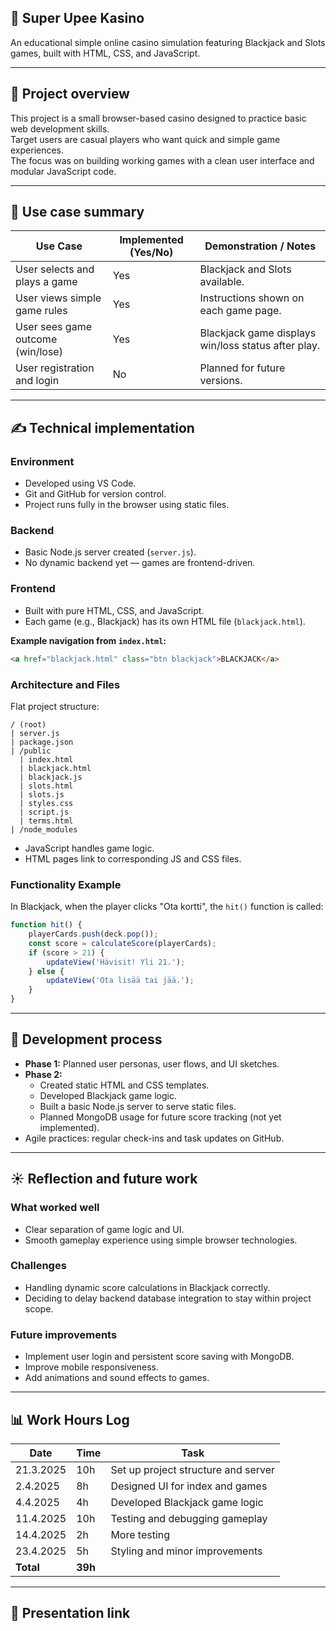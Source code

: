## 🌟 Super Upee Kasino

An educational simple online casino simulation featuring Blackjack and Slots games, built with HTML, CSS, and JavaScript.

---

## 📝 Project overview

This project is a small browser-based casino designed to practice basic web development skills.  
Target users are casual players who want quick and simple game experiences.  
The focus was on building working games with a clean user interface and modular JavaScript code.

---

## 📌 Use case summary

| Use Case | Implemented (Yes/No) | Demonstration / Notes |
|----------|----------------------|------------------------|
| User selects and plays a game | Yes | Blackjack and Slots available. |
| User views simple game rules | Yes | Instructions shown on each game page. |
| User sees game outcome (win/lose) | Yes | Blackjack game displays win/loss status after play. |
| User registration and login | No | Planned for future versions. |

---

## ✍️ Technical implementation

### Environment

- Developed using VS Code.
- Git and GitHub for version control.
- Project runs fully in the browser using static files.

### Backend

- Basic Node.js server created (`server.js`).
- No dynamic backend yet — games are frontend-driven.

### Frontend

- Built with pure HTML, CSS, and JavaScript.
- Each game (e.g., Blackjack) has its own HTML file (`blackjack.html`).

**Example navigation from `index.html`:**

```html
<a href="blackjack.html" class="btn blackjack">BLACKJACK</a>
```

### Architecture and Files

Flat project structure:

```
/ (root)
| server.js
| package.json
| /public
  | index.html
  | blackjack.html
  | blackjack.js
  | slots.html
  | slots.js
  | styles.css
  | script.js
  | terms.html
| /node_modules
```

- JavaScript handles game logic.
- HTML pages link to corresponding JS and CSS files.

### Functionality Example

In Blackjack, when the player clicks "Ota kortti", the `hit()` function is called:

```javascript
function hit() {
    playerCards.push(deck.pop());
    const score = calculateScore(playerCards);
    if (score > 21) {
        updateView('Hävisit! Yli 21.');
    } else {
        updateView('Ota lisää tai jää.');
    }
}
```

---

## 🚂 Development process

- **Phase 1:** Planned user personas, user flows, and UI sketches.
- **Phase 2:**
  - Created static HTML and CSS templates.
  - Developed Blackjack game logic.
  - Built a basic Node.js server to serve static files.
  - Planned MongoDB usage for future score tracking (not yet implemented).
- Agile practices: regular check-ins and task updates on GitHub.

---

## ☀️ Reflection and future work

### What worked well

- Clear separation of game logic and UI.
- Smooth gameplay experience using simple browser technologies.

### Challenges

- Handling dynamic score calculations in Blackjack correctly.
- Deciding to delay backend database integration to stay within project scope.

### Future improvements

- Implement user login and persistent score saving with MongoDB.
- Improve mobile responsiveness.
- Add animations and sound effects to games.

---

## 📊 Work Hours Log

| Date       | Time | Task                                |
|------------|------|-------------------------------------|
| 21.3.2025   | 10h   | Set up project structure and server |
| 2.4.2025   | 8h   | Designed UI for index and games     |
| 4.4.2025   | 4h   | Developed Blackjack game logic      |
| 11.4.2025  | 10h   | Testing and debugging gameplay      |
| 14.4.2025  | 2h   | More testing                        |
| 23.4.2025  | 5h   | Styling and minor improvements      |
| **Total**  | **39h** |                                 |

---

## 🫢 Presentation link




